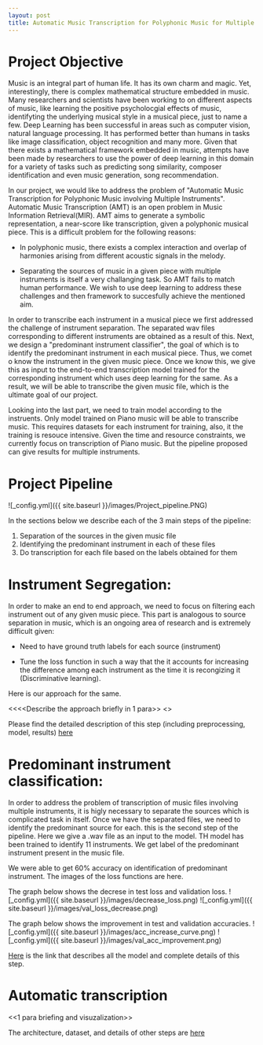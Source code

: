 ```yaml
---
layout: post
title: Automatic Music Transcription for Polyphonic Music for Multiple Instruments
---
```


# Project Objective
Music is an integral part of human life. It has its own charm and magic. Yet, interestingly, there is complex mathematical structure embedded in music. Many researchers and scientists have been working to on different aspects of music, like learning the positive psycholocgial effects of music, identifyting the underlying musical style in a musical piece, just to name a few. Deep Learning has been successful in areas such as computer vision, natural language processing. It has performed better than humans in tasks like image classification, object recognition and many more. Given that there exists a mathematical framework embedded in music, attempts have been made by researchers to use the power of deep learning in this domain for a variety of tasks such as predicting song similarity, composer identification and even music generation, song recommendation.

In our project, we would like to address the problem of "Automatic Music Transcription for Polyphonic Music involving Multiple Instruments". Automatic Music Transcription (AMT) is an open problem in Music Information Retrieval(MIR). AMT aims to generate a symbolic representation, a near-score like transcription, given a polyphonic musical piece. This is a difficult problem for the following reasons: 
- In polyphonic music, there exists a complex interaction and overlap of harmonies arising from different acoustic signals in the melody.
+ Separating the sources of music in a given piece with multiple instruments is itself a very challanging task. So AMT fails to match human performance. We wish to use deep learning to address these challenges and then framework to succesfully achieve the mentioned aim.

In order to transcribe each instrument in a musical piece we first addressed the challenge of instrument separation. The separated wav files corresponding to different instruments are obtained as a result of this. Next, we design a "predominant instrument classifier", the goal of which is to identify the predominant instrument in each musical piece. Thus, we comet o know the instrument in the given music piece. Once we know this, we give this as input to the end-to-end transcription model trained for the corresponding instrument which uses deep learning for the same. As a result, we will be able to transcribe the given music file, which is the ultimate goal of our project.

Looking into the last part, we need to train model according to the instruents. Only model trained on Piano music will be able to transcribe music. This requires datasets for each instrument for training, also, it the training is resouce intensive. Given the time and resource constraints, we currently focus on transcription of Piano music. But the pipeline proposed can give results for multiple instruments. 

# Project Pipeline

![_config.yml]({{ site.baseurl }}/images/Project_pipeline.PNG)


In the sections below we describe each of the 3 main steps of the pipeline:
1. Separation of the sources in the given music file
2. Identifying the predominant instrument in each of these files
3. Do transcription for each file based on the labels obtained for them 


# Instrument Segregation:
In order to make an end to end approach, we need to focus on filtering each instrument out of any given music piece. This part is analogous to source separation in music, which is an ongoing area of research and is extremely difficult given:
- Need to have ground truth labels for each source (instrument)
+ Tune the loss function in such a way that the it accounts for increasing the difference among each instrument as the time it is recongizing it (Discriminative learning). 


Here is our approach for the same.

<<<<Describe the approach briefly in 1 para>>
<<visualize the results >>
 
Please find the detailed description of this step (including preprocessing, model, results) [here](https://subhasreesengupta.github.io/source-separation/)

 
# Predominant instrument classification:
In order to address the problem of transcription of music files involving multiple instruments, it is higly necessary to separate the sources which is complicated task in itself. Once we have the separated files, we need to identify the predominant source for each. this is the second step of the pipeline. Here we give a .wav file as an input to the model. TH model has been trained to identify 11 instruments. We get label of the predominant instrument present in the music file.

We were able to get 60% accuracy on identification of predominant instrument. 
The images of the loss functions are here.

The graph below shows the decrese in test loss and validation loss.
![_config.yml]({{ site.baseurl }}/images/decrease_loss.png)
![_config.yml]({{ site.baseurl }}/images/val_loss_decrease.png)

The graph below shows the improvement in test and validation accuracies.
![_config.yml]({{ site.baseurl }}/images/acc_increase_curve.png)
![_config.yml]({{ site.baseurl }}/images/val_acc_improvement.png)

[Here](https://subhasreesengupta.github.io/predominant-instrument/) is the link that describes all the model and complete details of this step.

# Automatic transcription

<<1 para briefing and visuzalization>>


The architecture, dataset, and details of other steps are [here](https://subhasreesengupta.github.io/end-to-end-approach/)

